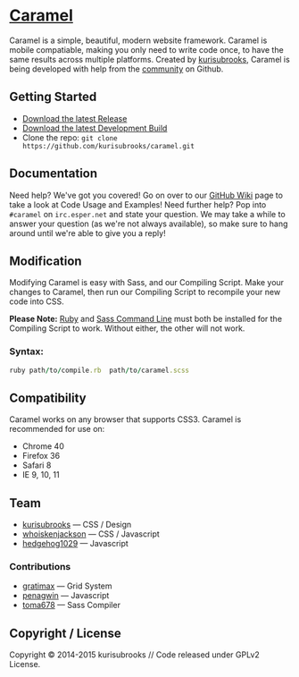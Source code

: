 # [Caramel](http://caramel.ga)
Caramel is a simple, beautiful, modern website framework. Caramel is mobile compatiable, making you only need to write code once, to have the same results across multiple platforms. Created by [kurisubrooks](http://kurisu.ml), Caramel is being developed with help from the [community](#team) on Github.

## Getting Started
- [Download the latest Release](https://github.com/kurisubrooks/caramel/archive/master.zip)
- [Download the latest Development Build](https://github.com/kurisubrooks/caramel/archive/dev.zip)
- Clone the repo: ```git clone https://github.com/kurisubrooks/caramel.git```

## Documentation
Need help? We've got you covered! Go on over to our [GitHub Wiki](https://github.com/kurisubrooks/caramel/wiki) page to take a look at Code Usage and Examples! 
Need further help? Pop into ```#caramel``` on ```irc.esper.net``` and state your question. We may take a while to answer your question (as we're not always available), so make sure to hang around until we're able to give you a reply!

## Modification
Modifying Caramel is easy with Sass, and our Compiling Script. Make your changes to Caramel, then run our Compiling Script to recompile your new code into CSS. 

**Please Note:** [Ruby](https://www.ruby-lang.org/) and [Sass Command Line](http://sass-lang.com/install) must both be installed for the Compiling Script to work. Without either, the other will not work.

### Syntax:

```ruby
ruby path/to/compile.rb  path/to/caramel.scss
```

## Compatibility

Caramel works on any browser that supports CSS3. Caramel is recommended for use on:

* Chrome 40
* Firefox 36
* Safari 8
* IE 9, 10, 11

## Team

 * [kurisubrooks](http://github.com/kurisubrooks) — CSS / Design
 * [whoiskenjackson](http://github.com/whoiskenjackson) — CSS / Javascript
 * [hedgehog1029](http://github.com/hedgehog1029) — Javascript

### Contributions
 * [gratimax](http://github.com/gratimax) — Grid System
 * [penagwin](http://github.com/penagwin) — Javascript
 * [toma678](http://github.com/toma678) — Sass Compiler

 
## Copyright / License

Copyright &copy; 2014-2015 kurisubrooks // Code released under GPLv2 License.
